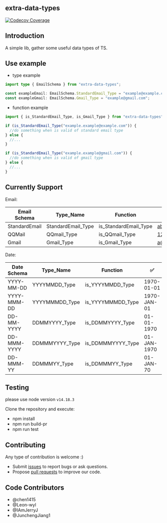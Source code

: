 ## extra-data-types

[![Codecov Coverage](https://img.shields.io/codecov/c/github/chen1415/extra-data-types/coverage.svg?style=flat-square)](https://codecov.io/gh/chen1415/extra-data-types/)

## Introduction

A simple lib, gather some useful data types of TS.

## Use example

- type example

```ts
import type { EmailSchema } from "extra-data-types";

const exampleEmail: EmailSchema.StandardEmail_Type = "example@example.com";
const exampleGmail: EmailSchema.Gmail_Type = "example@gmail.com";
```

- function example

```ts
import { is_StandardEmail_Type, is_Gmail_Type } from "extra-data-types";

if (is_StandardEmail_Type("example.example@example.com")) {
  //do something when is valid of standard email type
} else {
  //...
}

if (is_StandardEmail_Type("example.example@gmail.com")) {
  //do something when is valid of gmail type
} else {
  //...
}
```

## Currently Support

Email:

| Email Schema  | Type_Name          | Function              | :white_check_mark: | :x:         |
| ------------- | ------------------ | --------------------- | ------------------ | ----------- |
| StandardEmail | StandardEmail_Type | is_StandardEmail_Type | abc@abc.com        | abc         |
| QQMail        | QQmail_Type        | is_QQmail_Type        | 123@qq.com         | a@a.com     |
| Gmail         | Gmail_Type         | is_Gmail_Type         | a@gmail.com        | a@cmail.com |

Date:

| Date Schema  |   Type_Name    |     Function      | :white_check_mark: |       :x:        |
| -----------  | -------------- | ----------------- | ------------------ | ---------------  |
| YYYY-MM-DD   | YYYYMMDD_Type  | is_YYYYMMDD_Type  |     1970-01-01     |    19700101      |
| YYYY-MMM-DD  | YYYYMMMDD_Type | is_YYYYMMMDD_Type |    1970-JAN-01     | 1970-JANUARY-01  |
| DD-MM-YYYY  | DDMMYYYY_Type | is_DDMMYYYY_Type |    01-01-1970     | 1-1-1970 |
| DD-MMM-YYYY  | DDMMMYYYY_Type | is_DDMMMYYYY_Type |    01-JAN-1970     | 1-1-1970 |
| DD-MMM-YY  | DDMMMYY_Type | is_DDMMMYY_Type |    01-JAN-70     | 1-1-1970 |

## Testing

please use node version ```v14.18.3```

Clone the repository and execute:


- npm install
- npm run build-pr
- npm run test


## Contributing

Any type of contribution is welcome :)

- Submit [issues](https://github.com/chen1415/extra-data-types/issues) to report bugs or ask questions.
- Propose [pull requests](https://github.com/chen1415/extra-data-types/pulls) to improve our code.

## Code Contributors

- @chen1415
- @Leon-wyl
- @IAmJerryJ
- @JunchengJiang1